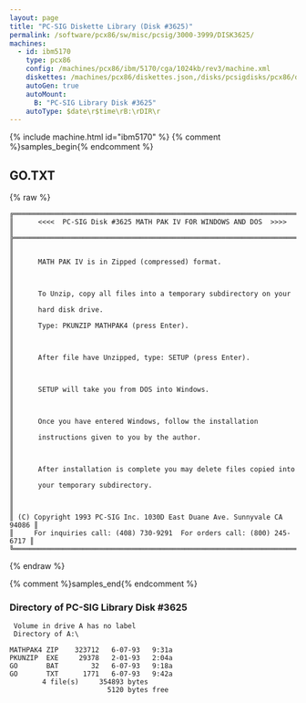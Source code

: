 ```yaml
---
layout: page
title: "PC-SIG Diskette Library (Disk #3625)"
permalink: /software/pcx86/sw/misc/pcsig/3000-3999/DISK3625/
machines:
  - id: ibm5170
    type: pcx86
    config: /machines/pcx86/ibm/5170/cga/1024kb/rev3/machine.xml
    diskettes: /machines/pcx86/diskettes.json,/disks/pcsigdisks/pcx86/diskettes.json
    autoGen: true
    autoMount:
      B: "PC-SIG Library Disk #3625"
    autoType: $date\r$time\rB:\rDIR\r
---
```


{% include machine.html id="ibm5170" %}
{% comment %}samples_begin{% endcomment %}

## GO.TXT

{% raw %}
```
╔═════════════════════════════════════════════════════════════════════════╗
║      <<<<  PC-SIG Disk #3625 MATH PAK IV FOR WINDOWS AND DOS  >>>>      ║
╠═════════════════════════════════════════════════════════════════════════╣
║                                                                         ║
║      MATH PAK IV is in Zipped (compressed) format.                      ║
║                                                                         ║
║      To Unzip, copy all files into a temporary subdirectory on your     ║
║      hard disk drive.                                                   ║
║      Type: PKUNZIP MATHPAK4 (press Enter).                              ║
║                                                                         ║
║      After file have Unzipped, type: SETUP (press Enter).               ║
║                                                                         ║
║      SETUP will take you from DOS into Windows.                         ║
║                                                                         ║
║      Once you have entered Windows, follow the installation             ║
║      instructions given to you by the author.                           ║
║                                                                         ║
║      After installation is complete you may delete files copied into    ║
║      your temporary subdirectory.                                       ║
║                                                                         ║
║ (C) Copyright 1993 PC-SIG Inc. 1030D East Duane Ave. Sunnyvale CA 94086 ║
║     For inquiries call: (408) 730-9291  For orders call: (800) 245-6717 ║
╚═════════════════════════════════════════════════════════════════════════╝
```
{% endraw %}

{% comment %}samples_end{% endcomment %}

### Directory of PC-SIG Library Disk #3625

     Volume in drive A has no label
     Directory of A:\

    MATHPAK4 ZIP    323712   6-07-93   9:31a
    PKUNZIP  EXE     29378   2-01-93   2:04a
    GO       BAT        32   6-07-93   9:18a
    GO       TXT      1771   6-07-93   9:42a
            4 file(s)     354893 bytes
                            5120 bytes free

